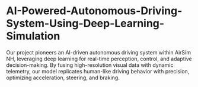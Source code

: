# AI-Powered-Autonomous-Driving-System-Using-Deep-Learning-Simulation
Our project pioneers an AI-driven autonomous driving system within AirSim NH, leveraging deep learning for real-time perception, control, and adaptive decision-making. By fusing high-resolution visual data with dynamic telemetry, our model replicates human-like driving behavior with precision, optimizing acceleration, steering, and braking.
